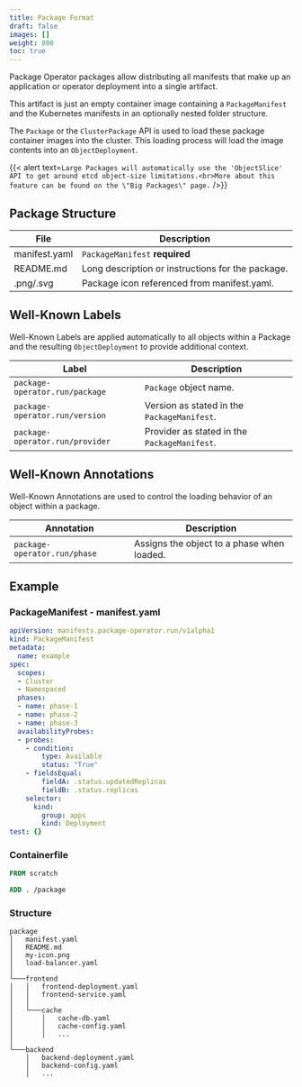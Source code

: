 ```yaml
---
title: Package Format
draft: false
images: []
weight: 800
toc: true
---
```


Package Operator packages allow distributing all manifests that make up an application
or operator deployment into a single artifact.

This artifact is just an empty container image containing a `PackageManifest` and
the Kubernetes manifests in an optionally nested folder structure.

The `Package` or the `ClusterPackage` API is used to load these package container
images into the cluster. This loading process will load the image contents into
an `ObjectDeployment`.

{{< alert text=`Large Packages will automatically use the 'ObjectSlice' API to
get around etcd object-size limitations.<br>More about this feature can be found
on the \"Big Packages\" page.` />}}

## Package Structure

| File | Description |
| ---- | ----------- |
| manifest.yaml | `PackageManifest` **required** |
| README.md | Long description or instructions for the package. |
| .png/.svg | Package icon referenced from manifest.yaml. |

## Well-Known Labels

Well-Known Labels are applied automatically to all objects within a Package and
the resulting `ObjectDeployment` to provide additional context.

| Label | Description |
| ----- | ----------- |
| `package-operator.run/package` | `Package` object name. |
| `package-operator.run/version` | Version as stated in the `PackageManifest`. |
| `package-operator.run/provider` | Provider as stated in the `PackageManifest`. |

## Well-Known Annotations

Well-Known Annotations are used to control the loading behavior of an object within
a package.

| Annotation | Description |
| ---------- | ----------- |
| `package-operator.run/phase` | Assigns the object to a phase when loaded. |

## Example

### PackageManifest - manifest.yaml

```yaml
apiVersion: manifests.package-operator.run/v1alpha1
kind: PackageManifest
metadata:
  name: example
spec:
  scopes:
  - Cluster
  - Namespaced
  phases:
  - name: phase-1
  - name: phase-2
  - name: phase-3
  availabilityProbes:
  - probes:
    - condition:
        type: Available
        status: "True"
    - fieldsEqual:
        fieldA: .status.updatedReplicas
        fieldB: .status.replicas
    selector:
      kind:
        group: apps
        kind: Deployment
test: {}
```

### Containerfile

```dockerfile
FROM scratch

ADD . /package
```

### Structure

```tree
package
│   manifest.yaml
│   README.md
│   my-icon.png
│   load-balancer.yaml
│
└───frontend
│   │   frontend-deployment.yaml
│   │   frontend-service.yaml
│   │
│   └───cache
│       │   cache-db.yaml
│       │   cache-config.yaml
│       │   ...
│
└───backend
    │   backend-deployment.yaml
    │   backend-config.yaml
    │   ...
```
